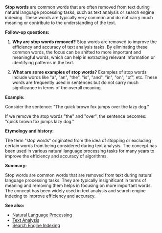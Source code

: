 **Stop words** are common words that are often removed from text during natural language processing tasks, such as text analysis or search engine indexing. These words are typically very common and do not carry much meaning or contribute to the understanding of the text.

**Follow-up questions:**

1. **Why are stop words removed?**
   Stop words are removed to improve the efficiency and accuracy of text analysis tasks. By eliminating these common words, the focus can be shifted to more important and meaningful words, which can help in extracting relevant information or identifying patterns in the text.

2. **What are some examples of stop words?**
   Examples of stop words include words like "a", "an", "the", "is", "and", "in", "on", "of", etc. These words are frequently used in sentences but do not carry much significance in terms of the overall meaning.

**Example:**

Consider the sentence: "The quick brown fox jumps over the lazy dog."

If we remove the stop words "the" and "over", the sentence becomes: "quick brown fox jumps lazy dog."

**Etymology and history:**

The term "stop words" originated from the idea of stopping or excluding certain words from being considered during text analysis. The concept has been used in various natural language processing tasks for many years to improve the efficiency and accuracy of algorithms.

**Summary:**

Stop words are common words that are removed from text during natural language processing tasks. They are typically insignificant in terms of meaning and removing them helps in focusing on more important words. The concept has been widely used in text analysis and search engine indexing to improve efficiency and accuracy.

**See also:**

- [Natural Language Processing](?concept=natural+language+processing&specialist_role=ML+Engineer&target_audience=Manager+without+much+technical+background)
- [Text Analysis](?concept=text+analysis&specialist_role=ML+Engineer&target_audience=Manager+without+much+technical+background)
- [Search Engine Indexing](?concept=search+engine+indexing&specialist_role=ML+Engineer&target_audience=Manager+without+much+technical+background)